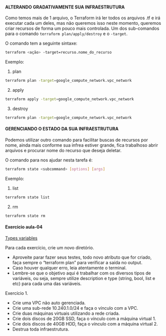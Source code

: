 #### ALTERANDO GRADATIVAMENTE SUA INFRAESTRUTURA

Como temos mais de 1 arquivo, o Terraform irá ler todos os arquivos .tf e irá executar cada um deles, mas não queremos isso neste momento, queremos criar recursos de forma um pouco mais controlada. 
Um dos sub-comandos para o comando `terraform plan/apply/destroy` e o `-target`. 

O comando tem a seguinte sintaxe:

```sh
terraform <ação> -target=recurso.nome_do_recurso
```

Exemplo:

1. plan
```sh
terraform plan -target=google_compute_network.vpc_network
```

2. apply
```sh
terraform apply -target=google_compute_network.vpc_network
```

3. destroy
```sh
terraform plan -target=google_compute_network.vpc_network
```

#### GERENCIANDO O ESTADO DA SUA INFRAESTRUTURA

Podemos utilizar outro comando para facilitar buscas de recursos por nome, ainda mais conforme sua infrea estiver grande, fica trabalhoso abrir arquivos e procurar nome do recurso que deseja deletar.

O comando para nos ajudar nesta tarefa é:

```sh
terraform state <subcommand> [options] [args]
```

Exemplo:

1. list

```sh
terraform state list
```

2. rm

```sh
terraform state rm
```
#### Exercicio aula-04

[Types variables](https://www.terraform.io/docs/language/expressions/types.html "Types variables")

Para cada exercício, crie um novo diretório. 

- Aproveite parar fazer seus testes, todo novo atributo que for criado, faça sempre o “terraform plan” para verificar a saída no output. 
- Caso houver qualquer erro, leia atentamente o terminal. 
- Lembre-se que o objetivo aqui é trabalhar com os diversos tipos de variáveis, ou seja, sempre utilize description e type (string, bool, list e etc) para cada uma das variáveis.

Exercício 1.

- Crie uma VPC não auto gerenciada. 
- Crie uma sub-rede 10.240.1.0/24 e faça o vínculo com a VPC. 
- Crie duas máquinas virtuais utilizando a rede criada. 
- Crie dois discos de 20GB SSD, faça o vínculo com a máquina virtual 1. 
- Crie dois discos de 40GB HDD, faça o vínculo com a máquina virtual 2. 
- Destrua toda infraestrutura.
